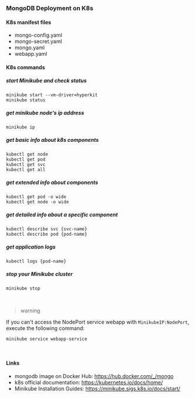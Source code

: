 ### MongoDB Deployment on  K8s

#### K8s manifest files 
* mongo-config.yaml
* mongo-secret.yaml
* mongo.yaml
* webapp.yaml

#### K8s commands

##### start Minikube and check status
    minikube start --vm-driver=hyperkit 
    minikube status

##### get minikube node's ip address
    minikube ip

##### get basic info about k8s components
    kubectl get node
    kubectl get pod
    kubectl get svc
    kubectl get all

##### get extended info about components
    kubectl get pod -o wide
    kubectl get node -o wide

##### get detailed info about a specific component
    kubectl describe svc {svc-name}
    kubectl describe pod {pod-name}

##### get application logs
    kubectl logs {pod-name}
    
##### stop your Minikube cluster
    minikube stop

<br />

> warning

If you can't access the NodePort service webapp with `MinikubeIP:NodePort`, execute the following command:
    
    minikube service webapp-service

<br />

#### Links
* mongodb image on Docker Hub: https://hub.docker.com/_/mongo
* k8s official documentation: https://kubernetes.io/docs/home/
* Minikube Installation Guides:    https://minikube.sigs.k8s.io/docs/start/


